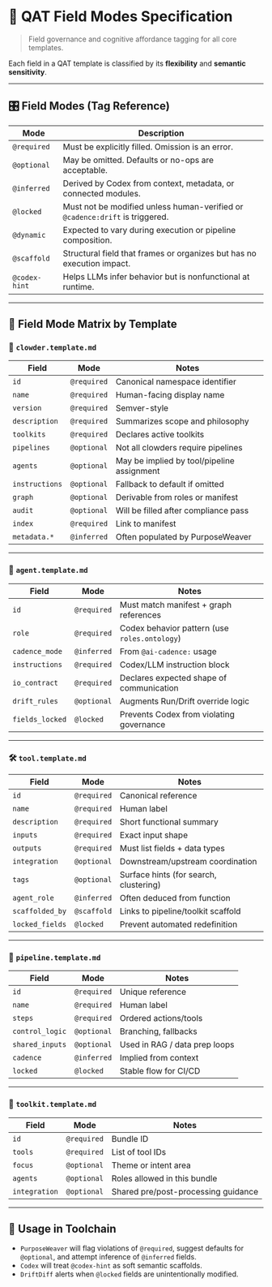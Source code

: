 # 📘 QAT Field Modes Specification

> Field governance and cognitive affordance tagging for all core templates.

Each field in a QAT template is classified by its **flexibility** and **semantic sensitivity**.

---

## 🎛️ Field Modes (Tag Reference)

| Mode        | Description                                                                 |
|-------------|-----------------------------------------------------------------------------|
| `@required` | Must be explicitly filled. Omission is an error.                            |
| `@optional` | May be omitted. Defaults or no-ops are acceptable.                          |
| `@inferred` | Derived by Codex from context, metadata, or connected modules.              |
| `@locked`   | Must not be modified unless human-verified or `@cadence:drift` is triggered.|
| `@dynamic`  | Expected to vary during execution or pipeline composition.                  |
| `@scaffold` | Structural field that frames or organizes but has no execution impact.      |
| `@codex-hint` | Helps LLMs infer behavior but is nonfunctional at runtime.                |

---

## 🧰 Field Mode Matrix by Template

### 🧩 `clowder.template.md`

| Field         | Mode        | Notes                                      |
|---------------|-------------|--------------------------------------------|
| `id`          | `@required` | Canonical namespace identifier             |
| `name`        | `@required` | Human-facing display name                  |
| `version`     | `@required` | Semver-style                               |
| `description` | `@required` | Summarizes scope and philosophy            |
| `toolkits`    | `@required` | Declares active toolkits                   |
| `pipelines`   | `@optional` | Not all clowders require pipelines         |
| `agents`      | `@optional` | May be implied by tool/pipeline assignment |
| `instructions`| `@optional` | Fallback to default if omitted             |
| `graph`       | `@optional` | Derivable from roles or manifest           |
| `audit`       | `@optional` | Will be filled after compliance pass       |
| `index`       | `@required` | Link to manifest                           |
| `metadata.*`  | `@inferred` | Often populated by PurposeWeaver           |

---

### 🧠 `agent.template.md`

| Field           | Mode        | Notes                                         |
|-----------------|-------------|-----------------------------------------------|
| `id`            | `@required` | Must match manifest + graph references        |
| `role`          | `@required` | Codex behavior pattern (use `roles.ontology`) |
| `cadence_mode`  | `@inferred` | From `@ai-cadence:` usage                     |
| `instructions`  | `@required` | Codex/LLM instruction block                   |
| `io_contract`   | `@required` | Declares expected shape of communication      |
| `drift_rules`   | `@optional` | Augments Run/Drift override logic             |
| `fields_locked` | `@locked`   | Prevents Codex from violating governance      |

---

### 🛠 `tool.template.md`

| Field         | Mode        | Notes                                      |
|---------------|-------------|--------------------------------------------|
| `id`          | `@required` | Canonical reference                        |
| `name`        | `@required` | Human label                                |
| `description` | `@required` | Short functional summary                   |
| `inputs`      | `@required` | Exact input shape                          |
| `outputs`     | `@required` | Must list fields + data types              |
| `integration` | `@optional` | Downstream/upstream coordination           |
| `tags`        | `@optional` | Surface hints (for search, clustering)     |
| `agent_role`  | `@inferred` | Often deduced from function                |
| `scaffolded_by`| `@scaffold`| Links to pipeline/toolkit scaffold         |
| `locked_fields`| `@locked`  | Prevent automated redefinition             |

---

### 🧪 `pipeline.template.md`

| Field           | Mode        | Notes                                    |
|-----------------|-------------|------------------------------------------|
| `id`            | `@required` | Unique reference                         |
| `name`          | `@required` | Human label                              |
| `steps`         | `@required` | Ordered actions/tools                    |
| `control_logic` | `@optional` | Branching, fallbacks                     |
| `shared_inputs` | `@optional` | Used in RAG / data prep loops            |
| `cadence`       | `@inferred` | Implied from context                     |
| `locked`        | `@locked`   | Stable flow for CI/CD                    |

---

### 🧱 `toolkit.template.md`

| Field       | Mode        | Notes                                 |
|-------------|-------------|---------------------------------------|
| `id`        | `@required` | Bundle ID                             |
| `tools`     | `@required` | List of tool IDs                      |
| `focus`     | `@optional` | Theme or intent area                  |
| `agents`    | `@optional` | Roles allowed in this bundle          |
| `integration`| `@optional`| Shared pre/post-processing guidance   |

---

## 📌 Usage in Toolchain

- `PurposeWeaver` will flag violations of `@required`, suggest defaults for `@optional`, and attempt inference of `@inferred` fields.
- `Codex` will treat `@codex-hint` as soft semantic scaffolds.
- `DriftDiff` alerts when `@locked` fields are unintentionally modified.
